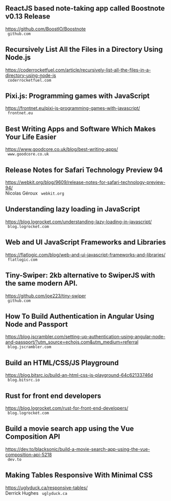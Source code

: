 ## ReactJS based note-taking app called Boostnote v0.13 Release  
https://github.com/BoostIO/Boostnote  
 ` github.com`
  

## Recursively List All the Files in a Directory Using Node.js  
https://coderrocketfuel.com/article/recursively-list-all-the-files-in-a-directory-using-node-js  
 ` coderrocketfuel.com`
  

## Pixi.js: Programming games with JavaScript  
https://frontnet.eu/pixi-js-programming-games-with-javascript/  
 ` frontnet.eu`
  

## Best Writing Apps and Software Which Makes Your Life Easier  
https://www.goodcore.co.uk/blog/best-writing-apps/  
 ` www.goodcore.co.uk`
  

## Release Notes for Safari Technology Preview 94  
https://webkit.org/blog/9609/release-notes-for-safari-technology-preview-94/  
Nicolas Géroux ` webkit.org`
  

## Understanding lazy loading in JavaScript  
https://blog.logrocket.com/understanding-lazy-loading-in-javascript/  
 ` blog.logrocket.com`
  

## Web and UI JavaScript Frameworks and Libraries  
https://flatlogic.com/blog/web-and-ui-javascript-frameworks-and-libraries/  
 ` flatlogic.com`
  

## Tiny-Swiper: 2kb alternative to SwiperJS with the same modern API.  
https://github.com/joe223/tiny-swiper  
 ` github.com`
  

## How To Build Authentication in Angular Using Node and Passport  
https://blog.jscrambler.com/setting-up-authentication-using-angular-node-and-passport/?utm_source=echojs.com&utm_medium=referral  
 ` blog.jscrambler.com`
  

## Build an HTML/CSS/JS Playground  
https://blog.bitsrc.io/build-an-html-css-js-playground-64c62133746d  
 ` blog.bitsrc.io`
  

## Rust for front end developers  
https://blog.logrocket.com/rust-for-front-end-developers/  
 ` blog.logrocket.com`
  

## Build a movie search app using the Vue Composition API  
https://dev.to/blacksonic/build-a-movie-search-app-using-the-vue-composition-api-5218  
 ` dev.to`
  

## Making Tables Responsive With Minimal CSS  
https://uglyduck.ca/responsive-tables/  
Derrick Hughes ` uglyduck.ca`
  


